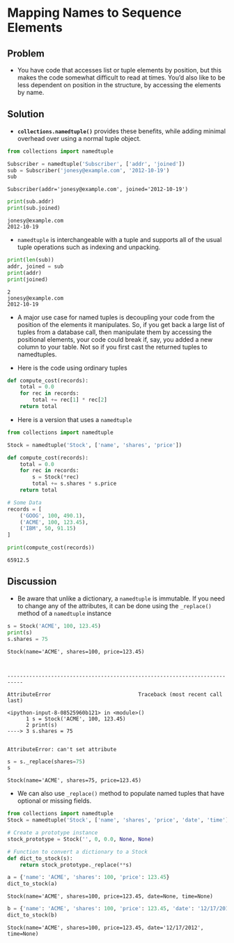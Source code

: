 
# Mapping Names to Sequence Elements

## Problem

- You have code that accesses list or tuple elements by position, but this makes the code somewhat difficult to read at times. You’d also like to be less dependent on position in the structure, by accessing the elements by name.

## Solution

- __`collections.namedtuple()`__ provides these benefits, while adding minimal overhead over using a normal tuple object.


```python
from collections import namedtuple

Subscriber = namedtuple('Subscriber', ['addr', 'joined'])
sub = Subscriber('jonesy@example.com', '2012-10-19')
sub
```




    Subscriber(addr='jonesy@example.com', joined='2012-10-19')




```python
print(sub.addr)
print(sub.joined)
```

    jonesy@example.com
    2012-10-19


- `namedtuple` is interchangeable with a tuple and supports all of the usual tuple operations such as indexing and unpacking.


```python
print(len(sub))
addr, joined = sub
print(addr)
print(joined)
```

    2
    jonesy@example.com
    2012-10-19


- A major use case for named tuples is decoupling your code from the position of the elements it manipulates. So, if you get back a large list of tuples from a database call, then manipulate them by accessing the positional elements, your code could break if, say, you added a new column to your table. Not so if you first cast the returned tuples to namedtuples.

- Here is the code using ordinary tuples


```python
def compute_cost(records): 
    total = 0.0
    for rec in records:
        total += rec[1] * rec[2]
    return total
```

- Here is a version that uses a `namedtuple`


```python
from collections import namedtuple

Stock = namedtuple('Stock', ['name', 'shares', 'price'])

def compute_cost(records):
    total = 0.0
    for rec in records:
        s = Stock(*rec)
        total += s.shares * s.price
    return total

# Some Data
records = [
    ('GOOG', 100, 490.1),
    ('ACME', 100, 123.45),
    ('IBM', 50, 91.15)
]

print(compute_cost(records))
```

    65912.5


## Discussion

- Be aware that unlike a dictionary, a `namedtuple` is immutable. If you need to change any of the attributes, it can be done using the `_replace()` method of a `namedtuple` instance


```python
s = Stock('ACME', 100, 123.45)
print(s)
s.shares = 75
```

    Stock(name='ACME', shares=100, price=123.45)



    ---------------------------------------------------------------------------

    AttributeError                            Traceback (most recent call last)

    <ipython-input-8-08525960b121> in <module>()
          1 s = Stock('ACME', 100, 123.45)
          2 print(s)
    ----> 3 s.shares = 75
    

    AttributeError: can't set attribute



```python
s = s._replace(shares=75)
s
```




    Stock(name='ACME', shares=75, price=123.45)



- We can also use `_replace()` method to populate named tuples that have optional or missing fields.


```python
from collections import namedtuple
Stock = namedtuple('Stock', ['name', 'shares', 'price', 'date', 'time'])

# Create a prototype instance
stock_prototype = Stock('', 0, 0.0, None, None)

# Function to convert a dictionary to a Stock
def dict_to_stock(s):
    return stock_prototype._replace(**s)

a = {'name': 'ACME', 'shares': 100, 'price': 123.45}
dict_to_stock(a)
```




    Stock(name='ACME', shares=100, price=123.45, date=None, time=None)




```python
b = {'name': 'ACME', 'shares': 100, 'price': 123.45, 'date': '12/17/2012'}
dict_to_stock(b)
```




    Stock(name='ACME', shares=100, price=123.45, date='12/17/2012', time=None)


